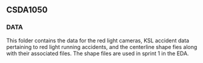 ## CSDA1050

### DATA

This folder contains the data for the red light cameras, KSL accident data pertaining to red light running accidents, and the centerline shape fies along with their associated files. The shape files are used in sprint 1 in the EDA.
